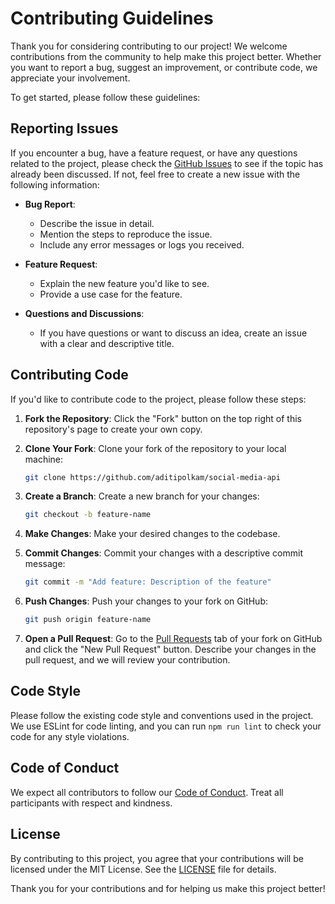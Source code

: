 # Contributing Guidelines

Thank you for considering contributing to our project! We welcome contributions from the community to help make this project better. Whether you want to report a bug, suggest an improvement, or contribute code, we appreciate your involvement.

To get started, please follow these guidelines:

## Reporting Issues

If you encounter a bug, have a feature request, or have any questions related to the project, please check the [GitHub Issues](https://github.com/aditipolkam/social-media-api/issues) to see if the topic has already been discussed. If not, feel free to create a new issue with the following information:

- **Bug Report**:
  - Describe the issue in detail.
  - Mention the steps to reproduce the issue.
  - Include any error messages or logs you received.

- **Feature Request**:
  - Explain the new feature you'd like to see.
  - Provide a use case for the feature.

- **Questions and Discussions**:
  - If you have questions or want to discuss an idea, create an issue with a clear and descriptive title.

## Contributing Code

If you'd like to contribute code to the project, please follow these steps:

1. **Fork the Repository**: Click the "Fork" button on the top right of this repository's page to create your own copy.

2. **Clone Your Fork**: Clone your fork of the repository to your local machine:

   ```bash
   git clone https://github.com/aditipolkam/social-media-api
   ```

3. **Create a Branch**: Create a new branch for your changes:

   ```bash
   git checkout -b feature-name
   ```

4. **Make Changes**: Make your desired changes to the codebase.

5. **Commit Changes**: Commit your changes with a descriptive commit message:

   ```bash
   git commit -m "Add feature: Description of the feature"
   ```

6. **Push Changes**: Push your changes to your fork on GitHub:

   ```bash
   git push origin feature-name
   ```

7. **Open a Pull Request**: Go to the [Pull Requests](https://github.com/yourusername/your-project/pulls) tab of your fork on GitHub and click the "New Pull Request" button. Describe your changes in the pull request, and we will review your contribution.

## Code Style

Please follow the existing code style and conventions used in the project. We use ESLint for code linting, and you can run `npm run lint` to check your code for any style violations.

## Code of Conduct

We expect all contributors to follow our [Code of Conduct](CODE_OF_CONDUCT.md). Treat all participants with respect and kindness.

## License

By contributing to this project, you agree that your contributions will be licensed under the MIT License. See the [LICENSE](LICENSE) file for details.

Thank you for your contributions and for helping us make this project better!